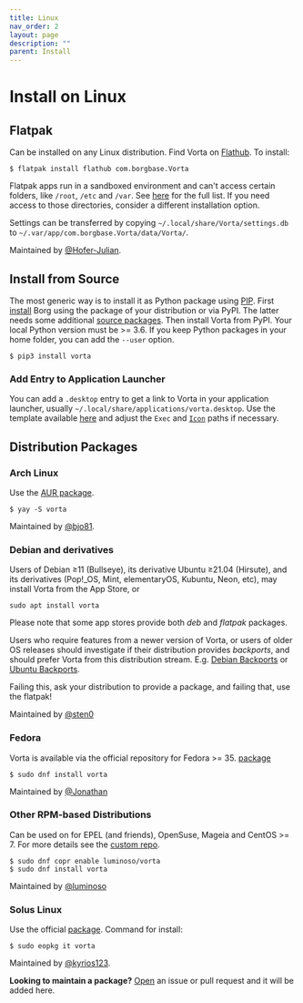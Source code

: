 ```yaml
---
title: Linux
nav_order: 2
layout: page
description: ""
parent: Install
---
```


# Install on Linux

## Flatpak

Can be installed on any Linux distribution. Find Vorta on [Flathub](https://flathub.org/apps/details/com.borgbase.Vorta). To install:

```
$ flatpak install flathub com.borgbase.Vorta
```

Flatpak apps run in a sandboxed environment and can't access certain folders, like `/root`, `/etc` and `/var`. See [here](https://docs.flatpak.org/de/latest/sandbox-permissions.html#filesystem-access) for the full list. If you need access to those directories, consider a different installation option.

Settings can be transferred by copying `~/.local/share/Vorta/settings.db` to `~/.var/app/com.borgbase.Vorta/data/Vorta/`.

Maintained by [@Hofer-Julian](https://github.com/Hofer-Julian).


## Install from Source

The most generic way is to install it as Python package using [PIP](https://pip.readthedocs.io/en/stable/installing/). First [install](https://borgbackup.readthedocs.io/en/stable/installation.html) Borg using the package of your distribution or via PyPI. The latter needs some additional [source packages](https://borgbackup.readthedocs.io/en/stable/installation.html#dependencies). Then install Vorta from PyPI. Your local Python version must be >= 3.6. If you keep Python packages in your home folder, you can add the `--user` option.

```
$ pip3 install vorta
```

### Add Entry to Application Launcher

You can add a `.desktop` entry to get a link to Vorta in your application launcher, usually `~/.local/share/applications/vorta.desktop`. Use the template available [here](https://github.com/borgbase/vorta/blob/master/src/vorta/assets/metadata/com.borgbase.Vorta.desktop) and adjust the `Exec` and [`Icon`](https://github.com/borgbase/vorta/blob/master/src/vorta/assets/icons/scalable/com.borgbase.Vorta.svg) paths if necessary.


## Distribution Packages

### Arch Linux

Use the [AUR package](https://aur.archlinux.org/packages/vorta/).

```
$ yay -S vorta
```

Maintained by [@bjo81](https://github.com/bjo81).

### Debian and derivatives

Users of Debian ≥11 (Bullseye), its derivative Ubuntu ≥21.04 (Hirsute), and its derivatives (Pop!\_OS, Mint, elementaryOS, Kubuntu, Neon, etc), may install Vorta from the App Store, or

```
sudo apt install vorta
```

Please note that some app stores provide both _deb_ and _flatpak_ packages.

Users who require features from a newer version of Vorta, or users of older OS releases should investigate if their distribution provides _backports_, and should prefer Vorta from this distribution stream. E.g. [Debian Backports](https://backports.debian.org) or [Ubuntu Backports](https://help.ubuntu.com/community/UbuntuBackports).

Failing this, ask your distribution to provide a package, and failing that, use the flatpak!

Maintained by [@sten0](https://salsa.debian.org/python-team/packages/vorta)

### Fedora

Vorta is available via the official repository for Fedora >= 35. [package](https://src.fedoraproject.org/rpms/vorta)

```
$ sudo dnf install vorta
```

Maintained by [@Jonathan](https://src.fedoraproject.org/user/jonathanspw)

### Other RPM-based Distributions

Can be used on for EPEL (and friends), OpenSuse, Mageia and CentOS >= 7. For more details see the [custom repo](https://copr.fedorainfracloud.org/coprs/luminoso/vorta/).

```
$ sudo dnf copr enable luminoso/vorta
$ sudo dnf install vorta
```

Maintained by [@luminoso](https://github.com/luminoso)

### Solus Linux

Use the official [package](https://dev.getsol.us/source/vorta/). Command for install:

```
$ sudo eopkg it vorta
```

Maintained by [@kyrios123](https://github.com/kyrios123).

**Looking to maintain a package?** [Open](https://github.com/borgbase/vorta/issues/new) an issue or pull request and it will be added here.
